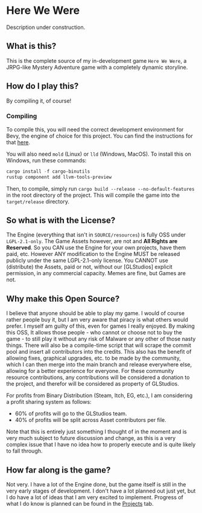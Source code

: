 # Here We Were

Description under construction.

## What is this?

This is the complete source of my in-development game `Here We Were`, a JRPG-like Mystery Adventure game with a completely dynamic storyline.

## How do I play this?

By compiling it, of course!

### Compiling

To compile this, you will need the correct development environment for Bevy, the engine of choice for this project. You can find the instructions for that [here](https://bevyengine.org/learn/book/getting-started/setup/).

You will also need `mold` (Linux) or `lld` (Windows, MacOS). To install this on Windows, run these commands:

```powershell
cargo install -f cargo-binutils
rustup component add llvm-tools-preview
```

Then, to compile, simply run `cargo build --release --no-default-features` in the root directory of the project. This will compile the game into the `target/release` directory.

## So what is with the License?

The Engine (everything that isn't in `SOURCE/resources`) is fully OSS under `LGPL-2.1-only`. The Game Assets however, are not and **All Rights are Reserved**.
So you CAN use the Engine for your own projects, have them paid, etc. However ANY modification to the Engine MUST be released publicly under the same LGPL-2.1-only license.
You CANNOT use (distribute) the Assets, paid or not, without our \[GLStudios] explicit permission, in any commercial capacity. Memes are fine, but Games are not.

## Why make this Open Source?

I believe that anyone should be able to play my game. I would of course rather people buy it, but I am very aware that piracy is what others would prefer. I myself am guilty of this, even for games I really enjoyed.
By making this OSS, It allows those people - who cannot or choose not to buy the game - to still play it without any risk of Malware or any other of those nasty things.
There will also be a compile-time script that will scrape the commit pool and insert all contributors into the credits.
This also has the benefit of allowing fixes, graphical upgrades, etc. to be made by the community, which I can then merge into the main branch and release everywhere else, allowing for a better experience for everyone.
For these community resource contributions, any contributions will be considered a donation to the project, and therefor will be considered as property of GLStudios.

For profits from Binary Distribution (Steam, Itch, EG, etc.), I am considering a profit sharing system as follows:

- 60% of profits will go to the GLStudios team.
- 40% of profits will be split across Asset contributors per file.

Note that this is entirely just something I thought of in the moment and is very much subject to future discussion and change, as this is a very complex issue that I have no idea how to properly execute and is quite likely to fall through.

## How far along is the game?

Not very. I have a lot of the Engine done, but the game itself is still in the very early stages of development. I don't have a lot planned out just yet, but I do have a lot of ideas that I am very excited to implement. Progress of what I do know is planned can be found in the [Projects](https://github.com/users/GamingLiamStudios/projects/1/views/1) tab.
